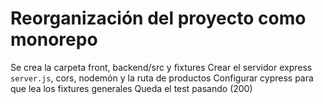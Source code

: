 # Reorganización del proyecto como monorepo
  Se crea la carpeta front, backend/src y fixtures
  Crear el servidor express `server.js`, cors, nodemón y la ruta de productos
  Configurar cypress para que lea los fixtures generales
  Queda el test pasando (200)